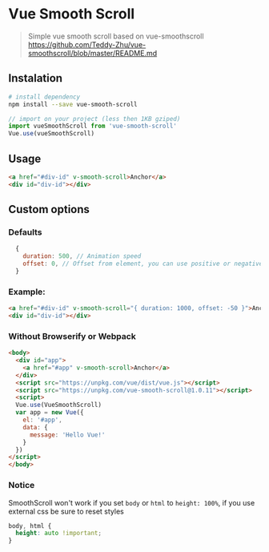 # Vue Smooth Scroll

> Simple vue smooth scroll based on vue-smoothscroll https://github.com/Teddy-Zhu/vue-smoothscroll/blob/master/README.md


## Instalation
``` bash
# install dependency
npm install --save vue-smooth-scroll
``` 

``` javascript
// import on your project (less then 1KB gziped)
import vueSmoothScroll from 'vue-smooth-scroll'
Vue.use(vueSmoothScroll)
```

## Usage 
``` html
<a href="#div-id" v-smooth-scroll>Anchor</a> 
<div id="div-id"></div> 
```
## Custom options 
### Defaults
``` js
  {
    duration: 500, // Animation speed
    offset: 0, // Offset from element, you can use positive or negative values
  }
```
### Example:
``` html
<a href="#div-id" v-smooth-scroll="{ duration: 1000, offset: -50 }">Anchor</a> 
<div id="div-id"></div> 
```


### Without Browserify or Webpack
``` html
<body>
  <div id="app">
    <a href="#app" v-smooth-scroll>Anchor</a>
  </div>
  <script src="https://unpkg.com/vue/dist/vue.js"></script>
  <script src="https://unpkg.com/vue-smooth-scroll@1.0.11"></script>
  <script>
  Vue.use(VueSmoothScroll)
  var app = new Vue({
    el: '#app',
    data: {
      message: 'Hello Vue!'
    }
  })
</script>
</body>
```
### Notice
SmoothScroll won't work if you set `body` or `html` to `height: 100%`, if you use external css be sure to reset styles
```css
body, html {
  height: auto !important;
}
```
